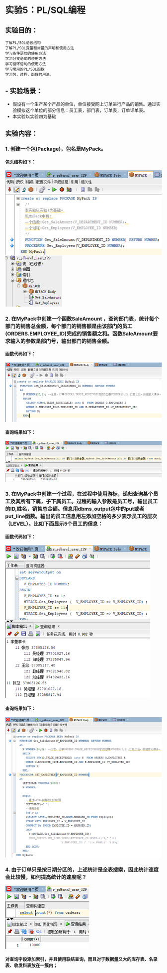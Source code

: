 
# 实验5：PL/SQL编程

## 实验目的：
    了解PL/SQL语言结构
    了解PL/SQL变量和常量的声明和使用方法
    学习条件语句的使用方法
    学习分支语句的使用方法
    学习循环语句的使用方法
    学习常用的PL/SQL函数
    学习包，过程，函数的用法。

## - 实验场景：
- 假设有一个生产某个产品的单位，单位接受网上订单进行产品的销售。通过实验模拟这个单位的部分信息：员工表，部门表，订单表，订单详单表。
- 本实验以实验四为基础

## 实验内容：
### 1. 创建一个包(Package)，包名是MyPack。
#### 包头结构如下：
![加载失败](./img/1.1.png)
![加载失败](./img/1.2.png)
### 2. 在MyPack中创建一个函数SaleAmount ，查询部门表，统计每个部门的销售总金额，每个部门的销售额是由该部门的员工(ORDERS.EMPLOYEE_ID)完成的销售额之和。函数SaleAmount要求输入的参数是部门号，输出部门的销售金额。
#### 函数代码如下：
![加载失败](./img/2.1.png)
#### 查询结果如下：
![加载失败](./img/2.2.png)
### 3. 在MyPack中创建一个过程，在过程中使用游标，递归查询某个员工及其所有下属，子下属员工。过程的输入参数是员工号，输出员工的ID,姓名，销售总金额。信息用dbms_output包中的put或者put_line函数。输出的员工信息用左添加空格的多少表示员工的层次（LEVEL）。比如下面显示5个员工的信息：
#### 函数代码如下：
![加载失败](./img/3.1.png)
#### 查询结果如下：
![加载失败](./img/3.2.png)
### 4. 由于订单只是按日期分区的，上述统计是全表搜索，因此统计速度会比较慢，如何提高统计的速度呢？
![加载失败](./img/4.1.png)
#### 对查询字段添加索引，并且使用联结查询，而且对于数据量又大的库存表、名录表、收发料表放在一簇内；

